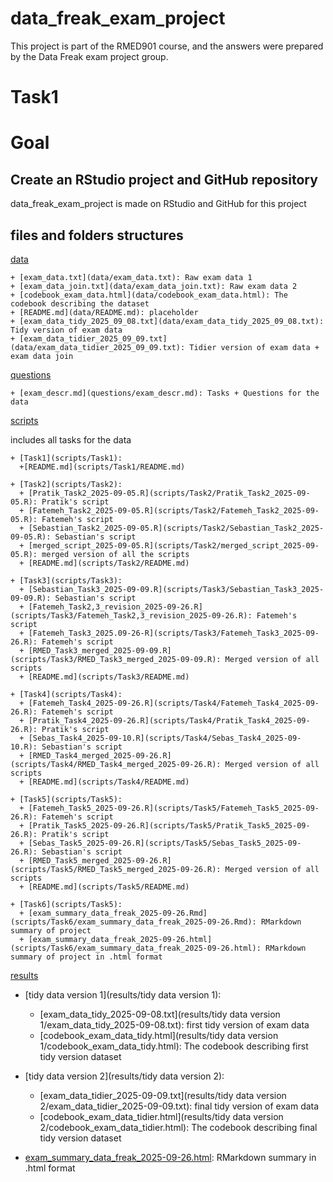# data_freak_exam_project
This project is part of the RMED901 course, and the answers were prepared by the Data Freak exam project group.

# Task1
# Goal

## Create an RStudio project and GitHub repository
data_freak_exam_project is made on RStudio and GitHub for this project

## files and folders structures

[data](data)

    + [exam_data.txt](data/exam_data.txt): Raw exam data 1
    + [exam_data_join.txt](data/exam_data_join.txt): Raw exam data 2
    + [codebook_exam_data.html](data/codebook_exam_data.html): The codebook describing the dataset
    + [README.md](data/README.md): placeholder 
    + [exam_data_tidy_2025_09_08.txt](data/exam_data_tidy_2025_09_08.txt): Tidy version of exam data 
    + [exam_data_tidier_2025_09_09.txt](data/exam_data_tidier_2025_09_09.txt): Tidier version of exam data + exam data join

[questions](questions)

    + [exam_descr.md](questions/exam_descr.md): Tasks + Questions for the data

[scripts](scripts)

includes all tasks for the data

    + [Task1](scripts/Task1):
      +[README.md](scripts/Task1/README.md)
      
    + [Task2](scripts/Task2): 
      + [Pratik_Task2_2025-09-05.R](scripts/Task2/Pratik_Task2_2025-09-05.R): Pratik's script 
      + [Fatemeh_Task2_2025-09-05.R](scripts/Task2/Fatemeh_Task2_2025-09-05.R): Fatemeh's script
      + [Sebastian_Task2_2025-09-05.R](scripts/Task2/Sebastian_Task2_2025-09-05.R): Sebastian's script
      + [merged_script_2025-09-05.R](scripts/Task2/merged_script_2025-09-05.R): merged version of all the scripts 
      + [README.md](scripts/Task2/README.md)
      
    + [Task3](scripts/Task3):
      + [Sebastian_Task3_2025-09-09.R](scripts/Task3/Sebastian_Task3_2025-09-09.R): Sebastian's script
      + [Fatemeh_Task2,3_revision_2025-09-26.R](scripts/Task3/Fatemeh_Task2,3_revision_2025-09-26.R): Fatemeh's script
      + [Fatemeh_Task3_2025.09-26-R](scripts/Task3/Fatemeh_Task3_2025-09-26.R): Fatemeh's script
      + [RMED_Task3_merged_2025-09-09.R](scripts/Task3/RMED_Task3_merged_2025-09-09.R): Merged version of all scripts
      + [README.md](scripts/Task3/README.md)
      
    + [Task4](scripts/Task4):
      + [Fatemeh_Task4_2025-09-26.R](scripts/Task4/Fatemeh_Task4_2025-09-26.R): Fatemeh's script
      + [Pratik_Task4_2025-09-26.R](scripts/Task4/Pratik_Task4_2025-09-26.R): Pratik's script
      + [Sebas_Task4_2025-09-10.R](scripts/Task4/Sebas_Task4_2025-09-10.R): Sebastian's script
      + [RMED_Task4_merged_2025-09-26.R](scripts/Task4/RMED_Task4_merged_2025-09-26.R): Merged version of all scripts
      + [README.md](scripts/Task4/README.md)
      
    + [Task5](scripts/Task5):
      + [Fatemeh_Task5_2025-09-26.R](scripts/Task5/Fatemeh_Task5_2025-09-26.R): Fatemeh's script
      + [Pratik_Task5_2025-09-26.R](scripts/Task5/Pratik_Task5_2025-09-26.R): Pratik's script
      + [Sebas_Task5_2025-09-26.R](scripts/Task5/Sebas_Task5_2025-09-26.R): Sebastian's script
      + [RMED_Task5_merged_2025-09-26.R](scripts/Task5/RMED_Task5_merged_2025-09-26.R): Merged version of all scripts
      + [README.md](scripts/Task5/README.md)
      
    + [Task6](scripts/Task5):
      + [exam_summary_data_freak_2025-09-26.Rmd](scripts/Task6/exam_summary_data_freak_2025-09-26.Rmd): RMarkdown summary of project
      + [exam_summary_data_freak_2025-09-26.html](scripts/Task6/exam_summary_data_freak_2025-09-26.html): RMarkdown summary of project in .html format
    
[results](results)  

   + [tidy data version 1](results/tidy data version 1):
     + [exam_data_tidy_2025-09-08.txt](results/tidy data version 1/exam_data_tidy_2025-09-08.txt): first tidy version of exam data 
     + [codebook_exam_data_tidy.html](results/tidy data version 1/codebook_exam_data_tidy.html): The codebook describing first tidy version dataset 
  
   + [tidy data version 2](results/tidy data version 2):
     + [exam_data_tidier_2025-09-09.txt](results/tidy data version 2/exam_data_tidier_2025-09-09.txt): final tidy version of exam data
     + [codebook_exam_data_tidier.html](results/tidy data version 2/codebook_exam_data_tidier.html): The codebook describing final tidy version dataset
   
   + [exam_summary_data_freak_2025-09-26.html](results/exam_summary_data_freak_2025-09-26.html): RMarkdown summary in .html format
  